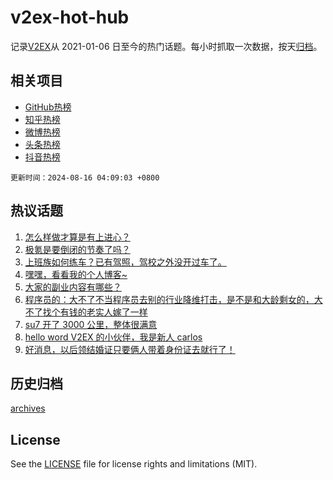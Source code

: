 # v2ex-hot-hub

 记录[V2EX](https://www.v2ex.com/)从 2021-01-06 日至今的热门话题。每小时抓取一次数据，按天[归档](archives)。
 
 ## 相关项目

- [GitHub热榜](https://github.com/lonnyzhang423/github-hot-hub)
- [知乎热榜](https://github.com/lonnyzhang423/zhihu-hot-hub)
- [微博热榜](https://github.com/lonnyzhang423/weibo-hot-hub)
- [头条热榜](https://github.com/lonnyzhang423/toutiao-hot-hub)
- [抖音热榜](https://github.com/lonnyzhang423/douyin-hot-hub)


 `更新时间：2024-08-16 04:09:03 +0800`

## 热议话题

1. [怎么样做才算是有上进心？](https://www.v2ex.com/t/1065085)
1. [极氪是要倒闭的节奏了吗？](https://www.v2ex.com/t/1065098)
1. [上班族如何练车？已有驾照，驾校之外没开过车了。](https://www.v2ex.com/t/1065159)
1. [嘿嘿，看看我的个人博客~](https://www.v2ex.com/t/1065171)
1. [大家的副业内容有哪些？](https://www.v2ex.com/t/1065124)
1. [程序员的：大不了不当程序员去别的行业降维打击，是不是和大龄剩女的，大不了找个有钱的老实人嫁了一样](https://www.v2ex.com/t/1065107)
1. [su7 开了 3000 公里，整体很满意](https://www.v2ex.com/t/1065131)
1. [hello word V2EX 的小伙伴，我是新人 carlos](https://www.v2ex.com/t/1065313)
1. [好消息，以后领结婚证只要俩人带着身份证去就行了！](https://www.v2ex.com/t/1065161)

## 历史归档

[archives](archives)

## License

See the [LICENSE](LICENSE) file for license rights and limitations (MIT).

